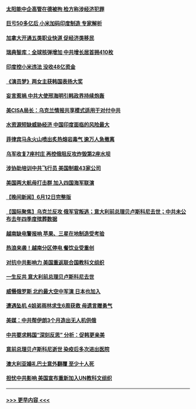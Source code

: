 #### [太阳能中企高管在德被拘 检方称涉经济犯罪](../pages/prog202/a103730892.md?t=06140343) 
#### [巨亏50多亿后 小米加码印度制造 专家解析](../pages/prog202/a103730861.md?t=06140343) 
#### [加拿大开通五类职业快道 促经济类移民](../pages/prog202/a103730814.md?t=06140343) 
#### [瑞典智库：全球核弹增加 中共增长居首拥410枚](../pages/prog202/a103730780.md?t=06140343) 
#### [印度控小米违法 没收48亿资金](../pages/prog202/a103730785.md?t=06140343) 
#### [《演员梦》两女主获韩国表扬大奖](../pages/prog202/a103730772.md?t=06140343) 
#### [妄言惹祸 中共大使邢海明引韩政界持续炮轰](../pages/prog202/a103730705.md?t=06140343) 
#### [美CISA局长：乌克兰情报共享模式适用于对付中共](../pages/prog202/a103730702.md?t=06140343) 
#### [水资源短缺威胁经济 中国印度面临的风险最大](../pages/prog202/a103730699.md?t=06140343) 
#### [菲律宾马永火山喷出炙热熔岩毒气 逾万人急撤离](../pages/prog202/a103730664.md?t=06140343) 
#### [乌军收复7座村庄 再控俄阻反攻炸毁第2座水坝](../pages/prog202/a103730640.md?t=06140343) 
#### [涉协助培训中共飞行员 美国制裁43家公司](../pages/prog202/a103730641.md?t=06140343) 
#### [美国两大航母打击群 加入四国海军联演](../pages/prog202/a103730637.md?t=06140343) 
#### [【晚间新闻】6月12日完整版](../pages/prog202/a103730543.md?t=06140343) 
#### [【国际聚焦】乌克兰反攻 俄军官叛逃；意大利前总理贝卢斯科尼去世；中共未公布去年四季度殡葬数据](../pages/prog202/a103730535.md?t=06140343) 
#### [越南缺电警报响 苹果、三星在地制造受考验](../pages/prog202/a103730505.md?t=06140343) 
#### [热浪来袭！越南分区停电 餐饮业受重创](../pages/prog202/a103730495.md?t=06140343) 
#### [对抗中共影响力 美国重返联合国教科文组织](../pages/prog202/a103730385.md?t=06140343) 
#### [一生反共 意大利前总理贝卢斯科尼去世](../pages/prog202/a103730388.md?t=06140343) 
#### [威慑俄罗斯 北约最大空中军演 日本也加入](../pages/prog202/a103730387.md?t=06140343) 
#### [遭遇坠机 4姐弟雨林求生6周获救 母遗言赠勇气](../pages/prog202/a103730290.md?t=06140343) 
#### [美媒：中共帮伊朗3个月造出无人机供俄](../pages/prog202/a103730261.md?t=06140343) 
#### [中共要求韩国“深刻反思” 分析：促韩更亲美](../pages/prog202/a103730210.md?t=06140343) 
#### [意前总理贝卢斯科尼逝世 染疫后多次进出医院](../pages/prog202/a103730209.md?t=06140343) 
#### [澳大利亚婚礼巴士意外翻覆 至少十人死](../pages/prog202/a103730206.md?t=06140343) 
#### [担忧中共影响 美国宣布重新加入UN教科文组织](../pages/prog202/a103730124.md?t=06140343) 

----
#### [ >>> 更早内容 <<< ](../indexes/prog202-earlier.md)
